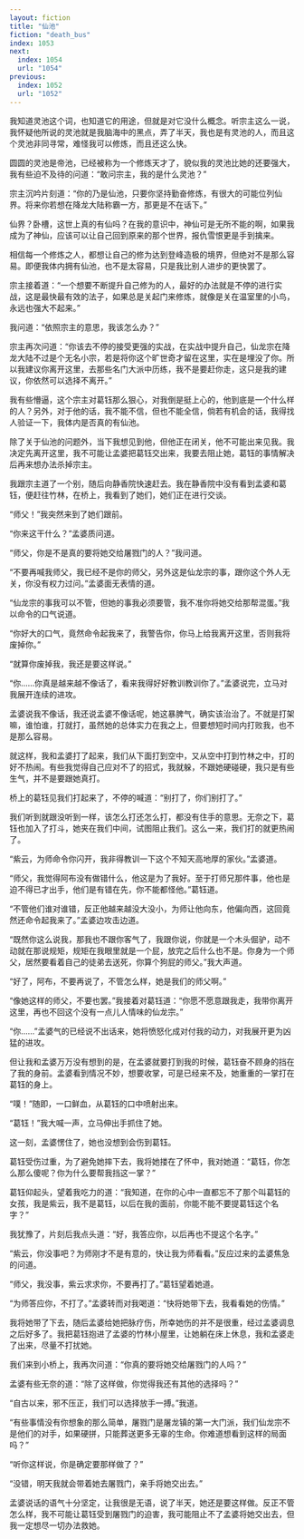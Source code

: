 ```yaml
---
layout: fiction
title: "仙池"
fiction: "death_bus"
index: 1053
next:
  index: 1054
  url: "1054"
previous:
  index: 1052
  url: "1052"
---
```

我知道灵池这个词，也知道它的用途，但就是对它没什么概念。听宗主这么一说，我怀疑他所说的灵池就是我脑海中的黑点，弄了半天，我也是有灵池的人，而且这个灵池非同寻常，难怪我可以修炼，而且还这么快。

圆圆的灵池是帝池，已经被称为一个修炼天才了，貌似我的灵池比她的还要强大，我有些迫不及待的问道：“敢问宗主，我的是什么灵池？”

宗主沉吟片刻道：“你的乃是仙池，只要你坚持勤奋修炼，有很大的可能位列仙界。将来你若想在降龙大陆称霸一方，那更是不在话下。”

仙界？卧槽，这世上真的有仙吗？在我的意识中，神仙可是无所不能的啊，如果我成为了神仙，应该可以让自己回到原来的那个世界，报仇雪恨更是手到擒来。

相信每一个修炼之人，都想让自己的修为达到登峰造极的境界，但绝对不是那么容易。即便我体内拥有仙池，也不是太容易，只是我比别人进步的更快罢了。

宗主接着道：“一个想要不断提升自己修为的人，最好的办法就是不停的进行实战，这是最快最有效的法子，如果总是关起门来修炼，就像是关在温室里的小鸟，永远也强大不起来。”

我问道：“依照宗主的意思，我该怎么办？”

宗主再次问道：“你该去不停的接受更强的实战，在实战中提升自己，仙龙宗在降龙大陆不过是个无名小宗，若是将你这个旷世奇才留在这里，实在是埋没了你。所以我建议你离开这里，去那些名门大派中历练，我不是要赶你走，这只是我的建议，你依然可以选择不离开。”

我有些懵逼，这个宗主对葛钰那么狠心，对我倒是挺上心的，他到底是一个什么样的人？另外，对于他的话，我不能不信，但也不能全信，倘若有机会的话，我得找人验证一下，我体内是否真的有仙池。

除了关于仙池的问题外，当下我想见到他，但他正在闭关，他不可能出来见我。我决定先离开这里，我不可能让孟婆把葛钰交出来，我要去阻止她，葛钰的事情解决后再来想办法杀掉宗主。

我跟宗主道了一个别，随后向静香院快速赶去。我在静香院中没有看到孟婆和葛钰，便赶往竹林，在桥上，我看到了她们，她们正在进行交谈。

“师父！”我突然来到了她们跟前。

“你来这干什么？”孟婆质问道。

“师父，你是不是真的要将她交给屠戮门的人？”我问道。

“不要再喊我师父，我已经不是你的师父，另外这是仙龙宗的事，跟你这个外人无关，你没有权力过问。”孟婆面无表情的道。

“仙龙宗的事我可以不管，但她的事我必须要管，我不准你将她交给那帮混蛋。”我以命令的口气说道。

“你好大的口气，竟然命令起我来了，我警告你，你马上给我离开这里，否则我将废掉你。”

“就算你废掉我，我还是要这样说。”

“你……你真是越来越不像话了，看来我得好好教训教训你了。”孟婆说完，立马对我展开连续的进攻。

孟婆说我不像话，我还说孟婆不像话呢，她这暴脾气，确实该治治了。不就是打架嘛，谁怕谁，打就打，虽然她的总体实力在我之上，但要想短时间内打败我，也不是那么容易。

就这样，我和孟婆打了起来，我们从下面打到空中，又从空中打到竹林之中，打的好不热闹。有些我觉得自己应对不了的招式，我就躲，不跟她硬碰硬，我只是有些生气，并不是要跟她真打。

桥上的葛钰见我们打起来了，不停的喊道：“别打了，你们别打了。”

我们听到就跟没听到一样，该怎么打还怎么打，都没有住手的意思。无奈之下，葛钰也加入了打斗，她夹在我们中间，试图阻止我们。这么一来，我们打的就更热闹了。

“紫云，为师命令你闪开，我非得教训一下这个不知天高地厚的家伙。”孟婆道。

“师父，我觉得阿布没有做错什么，他这是为了我好。至于打师兄那件事，他也是迫不得已才出手，他们是有错在先，你不能都怪他。”葛钰道。

“不管他们谁对谁错，反正他越来越没大没小，为师让他向东，他偏向西，这回竟然还命令起我来了。”孟婆边攻击边道。

“既然你这么说我，那我也不跟你客气了，我跟你说，你就是一个木头倔驴，动不动就在那说规矩，规矩在我眼里就是一个屁，放完之后什么也不是。你身为一个师父，居然要看着自己的徒弟去送死，你算个狗屁的师父。”我大声道。

“好了，阿布，不要再说了，不管怎么样，她是我们的师父啊。”

“像她这样的师父，不要也罢。”我接着对葛钰道：“你愿不愿意跟我走，我带你离开这里，再也不回这个没有一点儿人情味的仙龙宗。”

“你……”孟婆气的已经说不出话来，她将愤怒化成对付我的动力，对我展开更为凶猛的进攻。

但让我和孟婆万万没有想到的是，在孟婆就要打到我的时候，葛钰奋不顾身的挡在了我的身前。孟婆看到情况不妙，想要收掌，可是已经来不及，她重重的一掌打在葛钰的身上。

“噗！”随即，一口鲜血，从葛钰的口中喷射出来。

“葛钰！”我大喊一声，立马伸出手抓住了她。

这一刻，孟婆愣住了，她也没想到会伤到葛钰。

葛钰受伤过重，为了避免她摔下去，我将她搂在了怀中，我对她道：“葛钰，你怎么那么傻呢？你为什么要帮我挡这一掌？”

葛钰仰起头，望着我吃力的道：“我知道，在你的心中一直都忘不了那个叫葛钰的女孩，我是紫云，我不是葛钰，以后在我的面前，你能不能不要提葛钰这个名字？”

我犹豫了，片刻后我点头道：“好，我答应你，以后再也不提这个名字。”

“紫云，你没事吧？为师刚才不是有意的，快让我为师看看。”反应过来的孟婆焦急的问道。

“师父，我没事，紫云求求你，不要再打了。”葛钰望着她道。

“为师答应你，不打了。”孟婆转而对我喝道：“快将她带下去，我看看她的伤情。”

我将她带了下去，随后孟婆给她把脉疗伤，所幸她伤的并不是很重，经过孟婆调息之后好多了。我把葛钰抱进了孟婆的竹林小屋里，让她躺在床上休息，我和孟婆走了出来，尽量不打扰她。

我们来到小桥上，我再次问道：“你真的要将她交给屠戮门的人吗？”

孟婆有些无奈的道：“除了这样做，你觉得我还有其他的选择吗？”

“自古以来，邪不压正，我们可以选择放手一搏。”我道。

“有些事情没有你想象的那么简单，屠戮门是屠龙镇的第一大门派，我们仙龙宗不是他们的对手，如果硬拼，只能葬送更多无辜的生命。你难道想看到这样的局面吗？”

“听你这样说，你是确定要那样做了？”

“没错，明天我就会带着她去屠戮门，亲手将她交出去。”

孟婆说话的语气十分坚定，让我很是无语，说了半天，她还是要这样做。反正不管怎么样，我不可能让葛钰受到屠戮门的迫害，我可能阻止不了孟婆将她交出去，但我一定想尽一切办法救她。